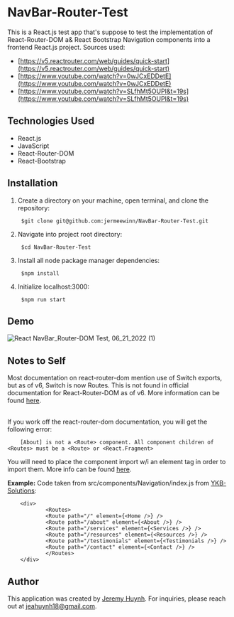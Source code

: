 # NavBar-Router-Test

This is a React.js test app that's suppose to test the implementation of React-Router-DOM a& React Bootstrap Navigation components into a frontend React.js project. Sources used:
- [https://v5.reactrouter.com/web/guides/quick-start](https://v5.reactrouter.com/web/guides/quick-start)
- [https://www.youtube.com/watch?v=0wJCxEDDetE](https://www.youtube.com/watch?v=0wJCxEDDetE)
- [https://www.youtube.com/watch?v=SLfhMt5OUPI&t=19s](https://www.youtube.com/watch?v=SLfhMt5OUPI&t=19s)

## Technologies Used
- React.js
- JavaScript
- React-Router-DOM
- React-Bootstrap

## Installation
1) Create a directory on your machine, open terminal, and clone the repository:

        $git clone git@github.com:jermeewinn/NavBar-Router-Test.git

2) Navigate into project root directory:

        $cd NavBar-Router-Test

3) Install all node package manager dependencies:

        $npm install

4) Initialize localhost:3000:

        $npm run start

## Demo
![React NavBar_Router-DOM Test, 06_21_2022 (1)](https://user-images.githubusercontent.com/88342540/176579918-7815798f-ed0b-48d9-999a-cceaff389913.gif)

## Notes to Self

Most documentation on react-router-dom mention use of Switch exports, but as of v6, Switch is now Routes. This is not found in official documentation for React-Router-DOM as of v6. More information can be found [here](https://stackoverflow.com/questions/63124161/attempted-import-error-switch-is-not-exported-from-react-router-dom).
<br/>
<br/>

If you work off the react-router-dom documentation, you will get the following error:

        [About] is not a <Route> component. All component children of <Routes> must be a <Route> or <React.Fragment>

You will need to place the component import w/i an element tag in order to import them. More info can be found [here](https://stackoverflow.com/questions/69864165/error-privateroute-is-not-a-route-component-all-component-children-of-rou).

**Example:** Code taken from src/components/Navigation/index.js from [YKB-Solutions](https://github.com/jermeewinn/YKB-solutions/tree/components):

        <div>
                <Routes>
                <Route path="/" element={<Home />} />         
                <Route path="/about" element={<About />} />                            
                <Route path="/services" element={<Services />} />
                <Route path="/resources" element={<Resources />} />                            
                <Route path="/testimonials" element={<Testimonials />} />                            
                <Route path="/contact" element={<Contact />} />   
                </Routes>
        </div>

## Author

This application was created by [Jeremy Huynh](https://www.linkedin.com/in/jeremy-huynh/). For inquiries, please reach out at jeahuynh18@gmail.com.
